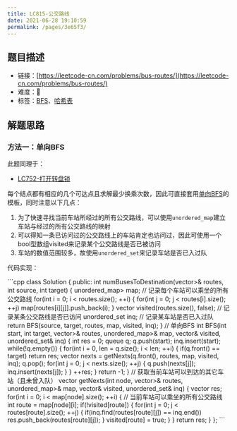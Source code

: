 ```yaml
---
title: LC815-公交路线
date: 2021-06-28 19:10:59
permalink: /pages/3e65f3/
---
```


## 题目描述

- 链接：[https://leetcode-cn.com/problems/bus-routes/](https://leetcode-cn.com/problems/bus-routes/)
- 难度：🔴
- 标签：[BFS](/pages/c635ec/)、[哈希表](/pages/dee52c/)

## 解题思路
### 方法一：单向BFS
此题同理于：
- [LC752-打开转盘锁](/pages/8e87e0/)

每个结点都有相应的几个可达点且求解最少换乘次数，因此可直接套用[单向BFS](/pages/c635ec/#单向bfs)的模板，同时注意以下几点：
1. 为了快速寻找当前车站所经过的所有公交路线，可以使用`unordered_map`建立车站与经过的所有公交路线的映射
2. 可以得知一条已访问过的公交路线上的车站肯定也访问过，因此可使用一个bool型数组visited来记录某个公交路线是否已被访问
3. 车站的数值范围较多，故使用`unordered_set`来记录车站是否已入过队

代码实现：

<code-group>
<code-block title="C++" active>
```cpp
class Solution {
public:
    int numBusesToDestination(vector<vector<int>>& routes, int source, int target) {
        unordered_map<int, vector<int>> map;  // 记录每个车站可以乘坐的所有公交路线
        for(int i = 0; i < routes.size(); ++i) {
            for(int j = 0; j < routes[i].size(); ++j) map[routes[i][j]].push_back(i);
        }
        vector<bool> visited(routes.size(), false);  // 记录某条公交路线是否已访问
        unordered_set<int> inq;  // 记录某车站是否已入过队
        return BFS(source, target, routes, map, visited, inq);
    }
    // 单向BFS
    int BFS(int start, int target, vector<vector<int>>& routes, unordered_map<int, vector<int>>& map, vector<bool>& visited, unordered_set<int>& inq) {
        int res = 0;
        queue<int> q;
        q.push(start);
        inq.insert(start);
        while(!q.empty()) {
            for(int i = 0, len = q.size(); i < len; ++i) {
                if(q.front() == target) return res;
                vector<int> nexts = getNexts(q.front(), routes, map, visited, inq);
                q.pop();
                for(int j = 0; j < nexts.size(); ++j) {
                    q.push(nexts[j]);
                    inq.insert(nexts[j]);
                }
            }
            ++res;
        }
        return -1;
    }
    // 获取当前车站可以到达的其它车站（且未曾入队）
    vector<int> getNexts(int node, vector<vector<int>>& routes, unordered_map<int, vector<int>>& map, vector<bool>& visited, unordered_set<int>& inq) {
        vector<int> res;
        for(int i = 0; i < map[node].size(); ++i) {  // 当前车站可以乘坐的所有公交路线
            int route = map[node][i];
            if(!visited[route]) {
                for(int j = 0; j < routes[route].size(); ++j) {
                    if(inq.find(routes[route][j]) == inq.end()) res.push_back(routes[route][j]);
                }
                visited[route] = true;
            }
        }
        return res;
    }
};
```
</code-block>
</code-group>